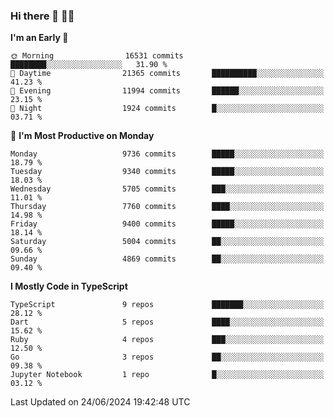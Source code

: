 ### Hi there 👋 🧑‍💻



<!--START_SECTION:waka-->
**I'm an Early 🐤** 

```text
🌞 Morning                16531 commits       ████████░░░░░░░░░░░░░░░░░   31.90 % 
🌆 Daytime                21365 commits       ██████████░░░░░░░░░░░░░░░   41.23 % 
🌃 Evening                11994 commits       ██████░░░░░░░░░░░░░░░░░░░   23.15 % 
🌙 Night                  1924 commits        █░░░░░░░░░░░░░░░░░░░░░░░░   03.71 % 
```
📅 **I'm Most Productive on Monday** 

```text
Monday                   9736 commits        █████░░░░░░░░░░░░░░░░░░░░   18.79 % 
Tuesday                  9340 commits        █████░░░░░░░░░░░░░░░░░░░░   18.03 % 
Wednesday                5705 commits        ███░░░░░░░░░░░░░░░░░░░░░░   11.01 % 
Thursday                 7760 commits        ████░░░░░░░░░░░░░░░░░░░░░   14.98 % 
Friday                   9400 commits        █████░░░░░░░░░░░░░░░░░░░░   18.14 % 
Saturday                 5004 commits        ██░░░░░░░░░░░░░░░░░░░░░░░   09.66 % 
Sunday                   4869 commits        ██░░░░░░░░░░░░░░░░░░░░░░░   09.40 % 
```


**I Mostly Code in TypeScript** 

```text
TypeScript               9 repos             ███████░░░░░░░░░░░░░░░░░░   28.12 % 
Dart                     5 repos             ████░░░░░░░░░░░░░░░░░░░░░   15.62 % 
Ruby                     4 repos             ███░░░░░░░░░░░░░░░░░░░░░░   12.50 % 
Go                       3 repos             ██░░░░░░░░░░░░░░░░░░░░░░░   09.38 % 
Jupyter Notebook         1 repo              █░░░░░░░░░░░░░░░░░░░░░░░░   03.12 % 
```




 Last Updated on 24/06/2024 19:42:48 UTC
<!--END_SECTION:waka-->


